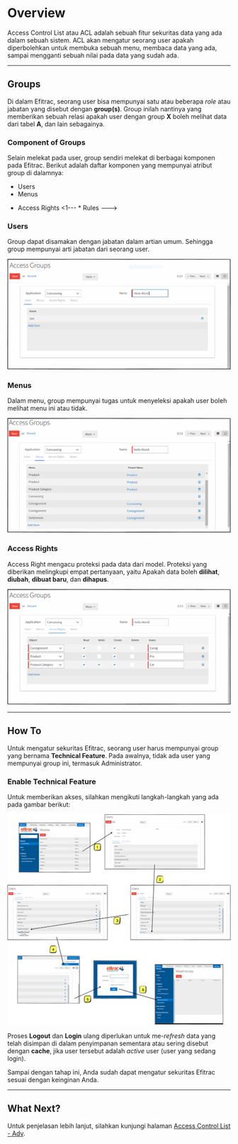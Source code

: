 # Overview
Access Control List atau ACL adalah sebuah fitur sekuritas data yang ada
dalam sebuah sistem. ACL akan mengatur seorang user apakah diperbolehkan untuk
membuka sebuah menu, membaca data yang ada, sampai mengganti sebuah nilai pada
data yang sudah ada.

---

## Groups
Di dalam Efitrac, seorang user bisa mempunyai satu atau beberapa *role* atau 
jabatan yang disebut dengan **group(s)**. Group inilah nantinya yang memberikan
sebuah relasi apakah user dengan group **X** boleh melihat data dari tabel 
**A**, dan lain sebagainya.

### Component of Groups
Selain melekat pada user, group sendiri melekat di berbagai komponen pada 
Efitrac. Berikut adalah daftar komponen yang mempunyai atribut group di 
dalamnya:

* Users
* Menus
<!--- * Views --->
* Access Rights
<1--- * Rules --->

### Users
Group dapat disamakan dengan jabatan dalam artian umum. Sehingga group mempunyai
arti jabatan dari seorang user.

![Groups - Users](img/users.png)

### Menus
Dalam menu, group mempunyai tugas untuk menyeleksi apakah user boleh melihat
menu ini atau tidak.

![Groups - Menus](img/menus.png)
<!---
### Views
Views adalah tampilan yang disajikan kepada *end-user* sehingga dapat melihat
data visualisasi dari sebuah tabel. Group di sini berperan menengahi apakah
seorang user boleh untuk melihat view tersebut atau tidak.
--->
### Access Rights
Access Right mengacu proteksi pada data dari model. Proteksi yang diberikan 
melingkupi empat pertanyaan, yaitu Apakah data boleh **dilihat**, **diubah**, 
**dibuat baru**, dan **dihapus**.
  
![Groups - Access Rights](img/access-rights.png)
<!---
### Rules
Mengacu pada data, rule memberikan penyaringan data kepada group agar dapat
melihat data dengan spesifikasi tertentu dalam sebuah model atau tabel.

*p.s. Rule sedang berada dalam proses pengembangan, sehingga fungsionalitasnya
terbatas.*
--->
---

## How To
Untuk mengatur sekuritas Efitrac, seorang user harus mempunyai group yang 
bernama **Technical Feature**. Pada awalnya, tidak ada user yang mempunyai 
group ini, termasuk Administrator. 

### Enable Technical Feature
Untuk memberikan akses, silahkan mengikuti langkah-langkah yang ada pada gambar 
berikut:

![Enable-Technical-Feature](img/enable-technical-feature.png)

Proses **Logout** dan **Login** ulang diperlukan untuk me-*refresh* data yang
telah disimpan di dalam penyimpanan sementara atau sering disebut dengan
**cache**, jika user tersebut adalah *active* user (user yang sedang login).

Sampai dengan tahap ini, Anda sudah dapat mengatur sekuritas Efitrac sesuai
dengan keinginan Anda.

---

## What Next?
Untuk penjelasan lebih lanjut, silahkan kunjungi halaman 
[Access Control List - Adv].
 
[Access Control List - Adv]: access-control-list-adv.md

